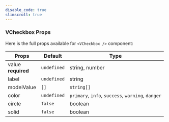 ```yaml
---
disable_code: true
slimscroll: true
---
```


### VCheckbox Props

Here is the full props available for `<VCheckbox />` component:

| Props                   | Default                                       | Type                                              |
| ----------------------- | --------------------------------------------- | ------------------------------------------------- |
| value<br />**required** | <span class="is-undefined">`undefined`</span> | string, number                                    |
| label                   | <span class="is-undefined">`undefined`</span> | string                                            |
| modelValue              | <span class="is-array">`[]`</span>            | <span class="is-array">`string[]`</span>          |
| color                   | <span class="is-undefined">`undefined`</span> | `primary`, `info`, `success`, `warning`, `danger` |
| circle                  | <span class="is-boolean">`false`</span>       | boolean                                           |
| solid                   | <span class="is-boolean">`false`</span>       | boolean                                           |
